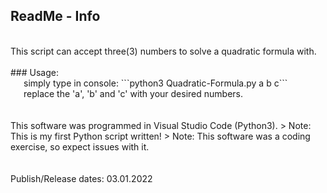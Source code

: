 ## ReadMe - Info
<br />
This script can accept three(3) numbers to solve a quadratic formula with.
<br />
<br />
### Usage: <br />
   simply type in console: ```python3 Quadratic-Formula.py a b c```<br />
   replace the 'a', 'b' and 'c' with your desired numbers.<br />
<br />
<br />
This software was programmed in Visual Studio Code (Python3).
> Note: This is my first Python script written!  
> Note: This software was a coding exercise, so expect issues with it.
<br />
<br />
<br />
Publish/Release dates: 03.01.2022
